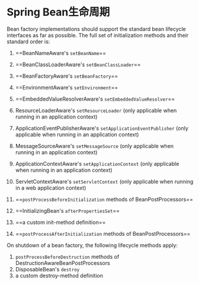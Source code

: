 # Spring Bean生命周期
Bean factory implementations should support the standard bean lifecycle interfaces as far as possible. The full set of initialization methods and their standard order is:

1. ==BeanNameAware's `setBeanName`==

2. ==BeanClassLoaderAware's `setBeanClassLoader`==

3. ==BeanFactoryAware's `setBeanFactory`==

4. ==EnvironmentAware's `setEnvironment`==

5. ==EmbeddedValueResolverAware's `setEmbeddedValueResolver`==

6. ResourceLoaderAware's `setResourceLoader` (only applicable when running in an application context)

7. ApplicationEventPublisherAware's `setApplicationEventPublisher` (only applicable when running in an application context)

8. MessageSourceAware's `setMessageSource` (only applicable when running in an application context)

9. ApplicationContextAware's `setApplicationContext` (only applicable when running in an application context)

10. ServletContextAware's `setServletContext` (only applicable when running in a web application context)

11. ==`postProcessBeforeInitialization` methods of BeanPostProcessors==

12. ==InitializingBean's `afterPropertiesSet`==

13. ==a custom init-method definition==

14. ==`postProcessAfterInitialization` methods of BeanPostProcessors==

    

On shutdown of a bean factory, the following lifecycle methods apply:

1. `postProcessBeforeDestruction` methods of DestructionAwareBeanPostProcessors
2. DisposableBean's `destroy`
3. a custom destroy-method definition

